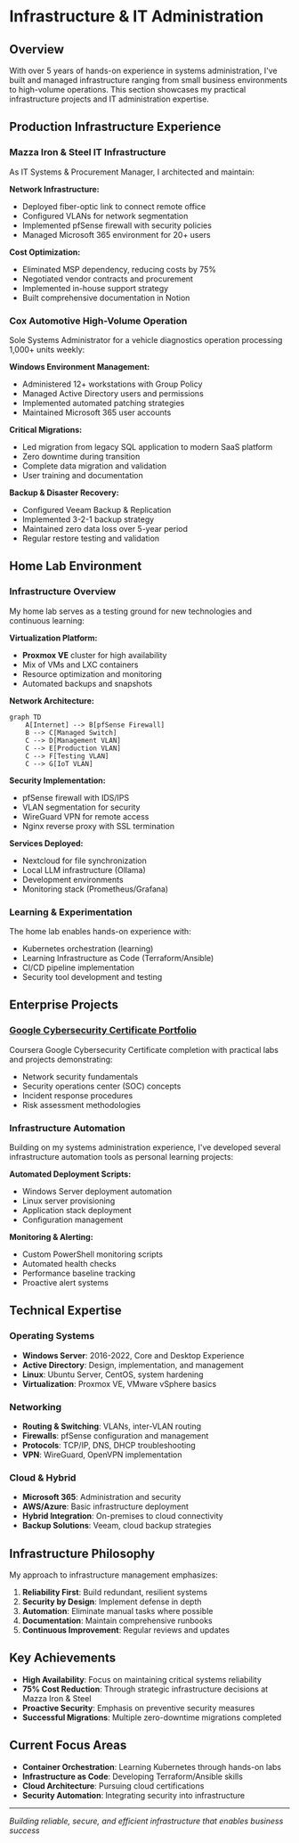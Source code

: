 # Infrastructure & IT Administration

## Overview

With over 5 years of hands-on experience in systems administration, I've built and managed infrastructure ranging from small business environments to high-volume operations. This section showcases my practical infrastructure projects and IT administration expertise.

## Production Infrastructure Experience

### Mazza Iron & Steel IT Infrastructure

As IT Systems & Procurement Manager, I architected and maintain:

**Network Infrastructure:**
- Deployed fiber-optic link to connect remote office
- Configured VLANs for network segmentation
- Implemented pfSense firewall with security policies
- Managed Microsoft 365 environment for 20+ users

**Cost Optimization:**
- Eliminated MSP dependency, reducing costs by 75%
- Negotiated vendor contracts and procurement
- Implemented in-house support strategy
- Built comprehensive documentation in Notion

### Cox Automotive High-Volume Operation

Sole Systems Administrator for a vehicle diagnostics operation processing 1,000+ units weekly:

**Windows Environment Management:**
- Administered 12+ workstations with Group Policy
- Managed Active Directory users and permissions
- Implemented automated patching strategies
- Maintained Microsoft 365 user accounts

**Critical Migrations:**
- Led migration from legacy SQL application to modern SaaS platform
- Zero downtime during transition
- Complete data migration and validation
- User training and documentation

**Backup & Disaster Recovery:**
- Configured Veeam Backup & Replication
- Implemented 3-2-1 backup strategy
- Maintained zero data loss over 5-year period
- Regular restore testing and validation

## Home Lab Environment

### Infrastructure Overview

My home lab serves as a testing ground for new technologies and continuous learning:

**Virtualization Platform:**
- **Proxmox VE** cluster for high availability
- Mix of VMs and LXC containers
- Resource optimization and monitoring
- Automated backups and snapshots

**Network Architecture:**
```mermaid
graph TD
    A[Internet] --> B[pfSense Firewall]
    B --> C[Managed Switch]
    C --> D[Management VLAN]
    C --> E[Production VLAN]
    C --> F[Testing VLAN]
    C --> G[IoT VLAN]
```

**Security Implementation:**
- pfSense firewall with IDS/IPS
- VLAN segmentation for security
- WireGuard VPN for remote access
- Nginx reverse proxy with SSL termination

**Services Deployed:**
- Nextcloud for file synchronization
- Local LLM infrastructure (Ollama)
- Development environments
- Monitoring stack (Prometheus/Grafana)

### Learning & Experimentation

The home lab enables hands-on experience with:
- Kubernetes orchestration (learning)
- Learning Infrastructure as Code (Terraform/Ansible)
- CI/CD pipeline implementation
- Security tool development and testing

## Enterprise Projects

### [Google Cybersecurity Certificate Portfolio](https://github.com/lucchesi-sec/Google-Cybersec)

Coursera Google Cybersecurity Certificate completion with practical labs and projects demonstrating:
- Network security fundamentals
- Security operations center (SOC) concepts
- Incident response procedures
- Risk assessment methodologies

### Infrastructure Automation

Building on my systems administration experience, I've developed several infrastructure automation tools as personal learning projects:

**Automated Deployment Scripts:**
- Windows Server deployment automation
- Linux server provisioning
- Application stack deployment
- Configuration management

**Monitoring & Alerting:**
- Custom PowerShell monitoring scripts
- Automated health checks
- Performance baseline tracking
- Proactive alert systems

## Technical Expertise

### Operating Systems
- **Windows Server**: 2016-2022, Core and Desktop Experience
- **Active Directory**: Design, implementation, and management
- **Linux**: Ubuntu Server, CentOS, system hardening
- **Virtualization**: Proxmox VE, VMware vSphere basics

### Networking
- **Routing & Switching**: VLANs, inter-VLAN routing
- **Firewalls**: pfSense configuration and management
- **Protocols**: TCP/IP, DNS, DHCP troubleshooting
- **VPN**: WireGuard, OpenVPN implementation

### Cloud & Hybrid
- **Microsoft 365**: Administration and security
- **AWS/Azure**: Basic infrastructure deployment
- **Hybrid Integration**: On-premises to cloud connectivity
- **Backup Solutions**: Veeam, cloud backup strategies

## Infrastructure Philosophy

My approach to infrastructure management emphasizes:

1. **Reliability First**: Build redundant, resilient systems
2. **Security by Design**: Implement defense in depth
3. **Automation**: Eliminate manual tasks where possible
4. **Documentation**: Maintain comprehensive runbooks
5. **Continuous Improvement**: Regular reviews and updates

## Key Achievements

- **High Availability**: Focus on maintaining critical systems reliability
- **75% Cost Reduction**: Through strategic infrastructure decisions at Mazza Iron & Steel
- **Proactive Security**: Emphasis on preventive security measures
- **Successful Migrations**: Multiple zero-downtime migrations completed

## Current Focus Areas

- **Container Orchestration**: Learning Kubernetes through hands-on labs
- **Infrastructure as Code**: Developing Terraform/Ansible skills
- **Cloud Architecture**: Pursuing cloud certifications
- **Security Automation**: Integrating security into infrastructure

---

*Building reliable, secure, and efficient infrastructure that enables business success*